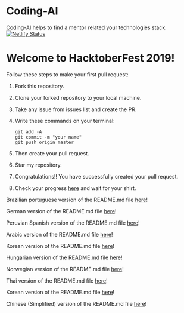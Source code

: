 # Coding-AI 
Coding-AI helps to find a mentor related your technologies stack. &nbsp; [![Netlify Status](https://api.netlify.com/api/v1/badges/1355ea63-470d-4f37-987e-af334ab16432/deploy-status)](https://app.netlify.com/sites/mentors/deploys)


# Welcome to HacktoberFest 2019!
Follow these steps to make your first pull request:

1. Fork this repository.

2. Clone your forked repository to your local machine.

3. Take any issue from issues list and create the PR.

4. Write these commands on your terminal:
    ```
    git add -A
    git commit -m "your name"
    git push origin master
    ```
5. Then create your pull request.

6. Star my repository.

7. Congratulations!! You have successfully created your pull request.

8. Check your progress [here](https://hacktoberfest.digitalocean.com/profile) and wait for your shirt.

Brazilian portuguese version of the README.md file [here](readme-translations/README-ptbr.md)!

German version of the README.md file [here](readme-translations/README-de.md)!

Peruvian Spanish version of the README.md file [here](readme-translations/README-es.md)!

Arabic version of the README.md file [here](readme-translations/README-ar.md)!

Korean version of the README.md file [here](readme-translations/README-kr.md)!


Hungarian version of the README.md file [here](readme-translations/README-hu.md)!

Norwegian version of the README.md file [here](readme-translations/README-no.md)!

Thai version of the README.md file [here](readme-translations/README-th.md)!

Korean version of the README.md file [here](readme-translations/README-kr.md)!

Chinese  (Simplified) version of the README.md file [here](readme-translations/README-zh.md)!

